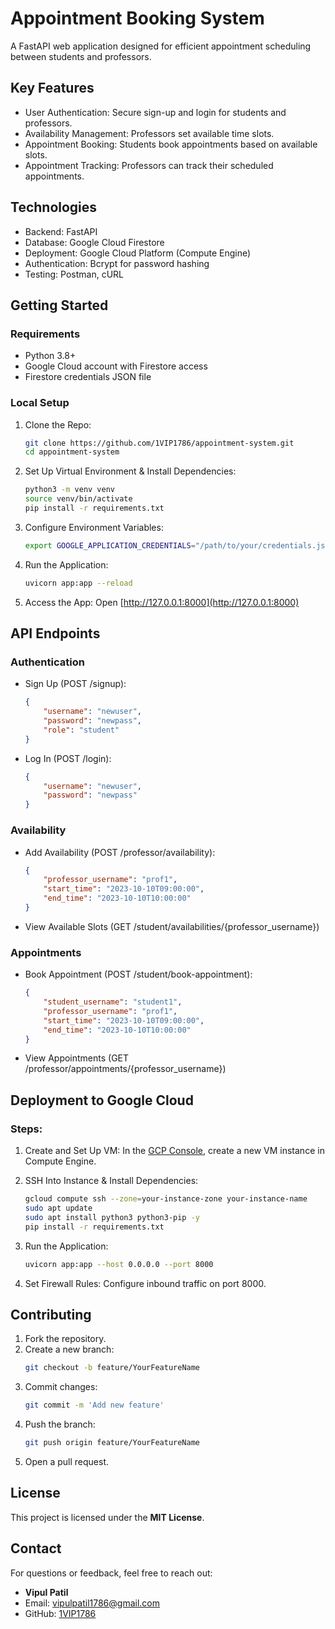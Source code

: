 Appointment Booking System
==========================

A FastAPI web application designed for efficient appointment scheduling between students and professors.

Key Features
-------------
- User Authentication: Secure sign-up and login for students and professors.
- Availability Management: Professors set available time slots.
- Appointment Booking: Students book appointments based on available slots.
- Appointment Tracking: Professors can track their scheduled appointments.

Technologies
-------------
- Backend: FastAPI
- Database: Google Cloud Firestore
- Deployment: Google Cloud Platform (Compute Engine)
- Authentication: Bcrypt for password hashing
- Testing: Postman, cURL

Getting Started
---------------
### Requirements
- Python 3.8+
- Google Cloud account with Firestore access
- Firestore credentials JSON file

### Local Setup

1. Clone the Repo:
    ```bash
    git clone https://github.com/1VIP1786/appointment-system.git
    cd appointment-system
    ```

2. Set Up Virtual Environment & Install Dependencies:
    ```bash
    python3 -m venv venv
    source venv/bin/activate
    pip install -r requirements.txt
    ```

3. Configure Environment Variables:
    ```bash
    export GOOGLE_APPLICATION_CREDENTIALS="/path/to/your/credentials.json"
    ```

4. Run the Application:
    ```bash
    uvicorn app:app --reload
    ```

5. Access the App: Open [http://127.0.0.1:8000](http://127.0.0.1:8000)

API Endpoints
-------------
### Authentication

- Sign Up (POST /signup):
    ```json
    {
        "username": "newuser",
        "password": "newpass",
        "role": "student"
    }
    ```

- Log In (POST /login):
    ```json
    {
        "username": "newuser",
        "password": "newpass"
    }
    ```

### Availability

- Add Availability (POST /professor/availability):
    ```json
    {
        "professor_username": "prof1",
        "start_time": "2023-10-10T09:00:00",
        "end_time": "2023-10-10T10:00:00"
    }
    ```

- View Available Slots (GET /student/availabilities/{professor_username})

### Appointments

- Book Appointment (POST /student/book-appointment):
    ```json
    {
        "student_username": "student1",
        "professor_username": "prof1",
        "start_time": "2023-10-10T09:00:00",
        "end_time": "2023-10-10T10:00:00"
    }
    ```

- View Appointments (GET /professor/appointments/{professor_username})

Deployment to Google Cloud
---------------------------
### Steps:

1. Create and Set Up VM: In the [GCP Console](https://console.cloud.google.com/), create a new VM instance in Compute Engine.

2. SSH Into Instance & Install Dependencies:
    ```bash
    gcloud compute ssh --zone=your-instance-zone your-instance-name
    sudo apt update
    sudo apt install python3 python3-pip -y
    pip install -r requirements.txt
    ```

3. Run the Application:
    ```bash
    uvicorn app:app --host 0.0.0.0 --port 8000
    ```

4. Set Firewall Rules: Configure inbound traffic on port 8000.

Contributing
------------
1. Fork the repository.
2. Create a new branch:
    ```bash
    git checkout -b feature/YourFeatureName
    ```
3. Commit changes:
    ```bash
    git commit -m 'Add new feature'
    ```
4. Push the branch:
    ```bash
    git push origin feature/YourFeatureName
    ```
5. Open a pull request.

License
-------
This project is licensed under the **MIT License**.

Contact
-------
For questions or feedback, feel free to reach out:

- **Vipul Patil**
- Email: [vipulpatil1786@gmail.com](mailto:vipulpatil1786@gmail.com)
- GitHub: [1VIP1786](https://github.com/1VIP1786)

